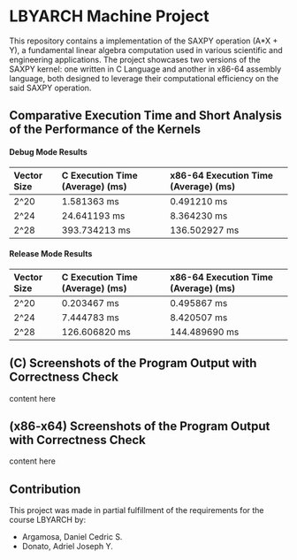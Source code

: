 # LBYARCH Machine Project

This repository contains a implementation of the SAXPY operation (A*X + Y), a fundamental linear algebra computation used in various scientific and engineering applications. The project showcases two versions of the SAXPY kernel: one written in C Language and another in x86-64 assembly language, both designed to leverage their computational efficiency on the said SAXPY operation.

## Comparative Execution Time and Short Analysis of the Performance of the Kernels

#### Debug Mode Results
| Vector Size | C Execution Time (Average) (ms) | x86-64 Execution Time (Average) (ms) |
| :---------- | :------------------------------ | :----------------------------------- |
| 2^20        | 1.581363 ms                   |  0.491210 ms                       |
| 2^24        | 24.641193 ms                   |  8.364230 ms                       |
| 2^28        | 393.734213 ms                   |  136.502927 ms                       |

#### Release Mode Results
| Vector Size | C Execution Time (Average) (ms) | x86-64 Execution Time (Average) (ms) |
| :---------- | :------------------------------ | :----------------------------------- |
| 2^20        | 0.203467 ms                   |  0.495867 ms                       |
| 2^24        | 7.444783 ms                   |  8.420507 ms                       |
| 2^28        | 126.606820 ms                   |  144.489690 ms                       |

## (C) Screenshots of the Program Output with Correctness Check
content here

## (x86-x64) Screenshots of the Program Output with Correctness Check
content here

## Contribution
This project was made in partial fulfillment of the requirements for the course LBYARCH by:
- Argamosa, Daniel Cedric S.
- Donato, Adriel Joseph Y.
